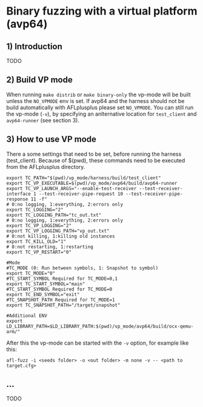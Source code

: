 # Binary fuzzing with a virtual platform (avp64)

## 1) Introduction
TODO

## 2) Build VP mode
When running `make distrib` or `make binary-only` the vp-mode will be built unless the `NO_VPMODE` env is set. If avp64 and the harness should not be build automatically with AFLplusplus please set `NO_VPMODE`. You can still run the vp-mode (`-v`), by specifying an anlternative location for `test_client` and `avp64-runner` (see section 3).

## 3) How to use VP mode
There a some settings that need to be set, before running the harness (test_client). Because of $(pwd), these commands need to be executed from the AFLplusplus directory.
```
export TC_PATH="$(pwd)/vp_mode/harness/build/test_client"
export TC_VP_EXECUTABLE=$(pwd)/vp_mode/avp64/build/avp64-runner
export TC_VP_LAUNCH_ARGS="--enable-test-receiver --test-receiver-interface 1 --test-receiver-pipe-request 10 --test-receiver-pipe-response 11 -f"
# 0:no logging, 1:everything, 2:errors only
export TC_LOGGING="2"
export TC_LOGGING_PATH="tc_out.txt"
# 0:no logging, 1:everything, 2:errors only
export TC_VP_LOGGING="2"
export TC_VP_LOGGING_PATH="vp_out.txt"
# 0:not killing, 1:killing old instances
export TC_KILL_OLD="1"
# 0:not restarting, 1:restarting
export TC_VP_RESTART="0"

#Mode
#TC_MODE (0: Run between symbols, 1: Snapshot to symbol)
export TC_MODE="0"
#TC_START_SYMBOL Required for TC_MODE=0,1
export TC_START_SYMBOL="main"
#TC_START_SYMBOL Required for TC_MODE=0
export TC_END_SYMBOL="exit"
#TC_SNAPSHOT_PATH Required for TC_MODE=1
export TC_SNAPSHOT_PATH="/target/snapshot"

#Additional ENV
export LD_LIBRARY_PATH=$LD_LIBRARY_PATH:$(pwd)/vp_mode/avp64/build/ocx-qemu-arm/"
```

After this the vp-mode can be started with the `-v` option, for example like this:
```
afl-fuzz -i <seeds folder> -o <out folder> -m none -v -- <path to target.cfg>
```

## ...
TODO